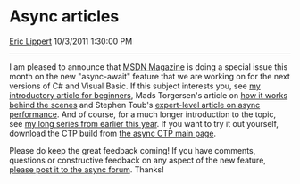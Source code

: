 <div id="page">

# Async articles

[Eric Lippert](https://social.msdn.microsoft.com/profile/Eric%20Lippert) 10/3/2011 1:30:00 PM

-----

<div id="content">

<div class="mine">

I am pleased to announce that [MSDN Magazine](http://msdn.microsoft.com/en-us/magazine/default.aspx) is doing a special issue this month on the new "async-await" feature that we are working on for the next versions of C\# and Visual Basic. If this subject interests you, see [my introductory article for beginners](http://msdn.microsoft.com/en-us/magazine/hh456401.aspx), Mads Torgersen's article on [how it works behind the scenes](http://msdn.microsoft.com/en-us/magazine/hh456403.aspx) and Stephen Toub's [expert-level article on async performance](http://msdn.microsoft.com/en-us/magazine/hh456402.aspx). And of course, for a much longer introduction to the topic, see [my long series from earlier this year](http://blogs.msdn.com/b/ericlippert/archive/tags/async/). If you want to try it out yourself, download the CTP build from [the async CTP main page](http://msdn.microsoft.com/en-us/vstudio/async.aspx).

Please do keep the great feedback coming\! If you have comments, questions or constructive feedback on any aspect of the new feature, [please post it to the async forum](http://social.msdn.microsoft.com/Forums/en-US/async/threads). Thanks\!

 

</div>

</div>

</div>


